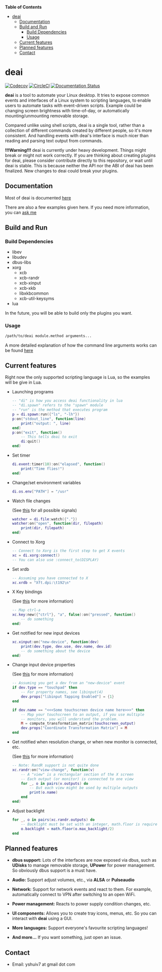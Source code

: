 <!-- markdown-toc start - Don't edit this section. Run M-x markdown-toc-refresh-toc -->
**Table of Contents**

- [deai](#deai)
    - [Documentation](#documentation)
    - [Build and Run](#build-and-run)
        - [Build Dependencies](#build-dependencies)
        - [Usage](#usage)
    - [Current features](#current-features)
    - [Planned features](#planned-features)
    - [Contact](#contact)

<!-- markdown-toc end -->
# deai

[![Codecov](https://img.shields.io/codecov/c/github/yshui/deai.svg)](https://codecov.io/gh/yshui/deai) [![CircleCI](https://circleci.com/gh/yshui/deai.svg?style=shield&circle-token=75b416f5709a1179e1a817e7fb5568c5814d51ee)](https://circleci.com/gh/yshui/deai) [![Documentation Status](https://readthedocs.org/projects/deai/badge/?version=latest)](https://deai.readthedocs.io/en/latest/?badge=latest)

**deai** is a tool to automate your Linux desktop. It tries to expose common events and interfaces of a Linux system to scripting languages, to enable users to automate tasks with event-driven scripts. Example could be changing screen brightness with time-of-day, or automatically mounting/unmounting removable storage.

Compared unlike using shell scripts, deai is a single tool, rather than a collection of different commands created by different people, so it's more consistent. And handling events with deai's interface is much nicer than reading and parsing text output from commands.

**!!!Warning!!!** deai is currently under heavy development. Things might break or might not work correctly. If you are thinking about creating plugins for deai, please consider contribute directly to this repository, or wait until deai is stable. This is because neither the API nor the ABI of deai has been finalized. New changes to deai could break your plugins.

## Documentation

Most of deai is documented [here](https://deai.readthedocs.io/en/latest/)

There are also a few examples given here. If you need more information, you can [ask me](#contact)

## Build and Run

### Build Dependencies

* libev
* libudev
* dbus-libs
* xorg
    * xcb
    * xcb-randr
    * xcb-xinput
    * xcb-xkb
    * libxkbcommon
    * xcb-util-keysyms
* lua

In the future, you will be able to build only the plugins you want.

### Usage

```sh
/path/to/deai module.method arguments...
```

A more detailed explanation of how the command line arguments works can be found
[here](https://deai.readthedocs.io/en/latest/how_to_run.html)

## Current features

Right now the only supported scripting language is Lua, so the examples will be give in Lua.

* Launching programs

  ```lua
  -- "di" is how you access deai functionality in lua
  -- "di.spawn" refers to the "spawn" module
  -- "run" is the method that executes program
  p = di.spawn:run({"ls", "-lh"})
  p:on("stdout_line", function(line)
      print("output: ", line)
  end)
  p:on("exit", function()
      -- This tells deai to exit
      di:quit()
  end)
  ```

* Set timer

  ```lua
  di.event:timer(10):on("elapsed", function()
      print("Time flies!")
  end)
  ```

* Change/set environment variables

  ```lua
  di.os.env["PATH"] = "/usr"
  ```

* Watch file changes

  (See [this](https://deai.readthedocs.io/en/latest/generated/deai.plugin.file%3AWatch.html#signals) for all possible signals)
  ```lua
  watcher = di.file:watch({"."})
  watcher:on("open", function(dir, filepath)
      print(dir, filepath)
  end)
  ```

* Connect to Xorg

  ```lua
  -- Connect to Xorg is the first step to get X events
  xc = di.xorg:connect()
  -- You can also use :connect_to(DISPLAY)
  ```

* Set xrdb

  ```lua
  -- Assuming you have connected to X
  xc.xrdb = "Xft.dpi:\t192\n"
  ```

* X Key bindings

  (See [this](https://deai.readthedocs.io/en/latest/generated/deai.plugin.xorg%3AKey.html) for more information)

  ```lua
  -- Map ctrl-a
  xc.key:new({"ctrl"}, "a", false):on("pressed", function()
      -- do something
  end)
  ```

* Get notified for new input devices

  ```lua
  xc.xinput:on("new-device", function(dev)
      print(dev.type, dev.use, dev.name, dev.id)
      -- do something about the device
  end)
  ```

* Change input device properties

  (See [this](https://deai.readthedocs.io/en/latest/generated/deai.plugin.xorg.xi%3ADevice.html#module-deai.plugin.xorg.xi.Device) for more information)

  ```lua
  -- Assuming you get a dev from an "new-device" event
  if dev.type == "touchpad" then
      -- For property names, see libinput(4)
      dev.props["libinput Tapping Enabled"] = {1}
  end

  if dev.name == "<<<Some touchscreen device name here>>>" then
      -- Map your touchscreen to an output, if you use multiple
      -- monitors, you will understand the problem.
      M = compute_transformation_matrix(touchscreen_output)
      dev.props["Coordinate Transformation Matrix"] = M
  end
  ```

* Get notified when resolution change, or when new monitor is connected, etc.

  (See [this](https://deai.readthedocs.io/en/latest/generated/deai.plugin.xorg%3ARandrExt.html) for more information)

  ```lua
  -- Note: RandR support is not quite done
  xc.randr:on("view-change", function(v)
      -- A "view" is a rectangular section of the X screen
      -- Each output (or monitor) is connected to one view
      for _, o in pairs(v.outputs) do
          -- But each view might be used by multiple outputs
          print(o.name)
      end
  end)
  ```

* Adjust backlight

  ```lua
  for _, o in pairs(xc.randr.outputs) do
      -- Backlight must be set with an integer, math.floor is required here
      o.backlight = math.floor(o.max_backlight/2)
  end
  ```

## Planned features

* **dbus support:** Lots of the interfaces are now exposed via dbus, such as **UDisks** to manage removable storage, **UPower** for power management. So obviously dbus support is a must have.

* **Audio:** Support adjust volumes, etc., via **ALSA** or **Pulseaudio**

* **Network:** Support for network events and react to them. For example, automatically connect to VPN after switching to an open WiFi.

* **Power management:** Reacts to power supply condition changes, etc.

* **UI components:** Allows you to create tray icons, menus, etc. So you can interact with **deai** using a GUI.

* **More languages:** Support everyone's favourite scripting languages!

* **And more...** If you want something, just open an issue.

## Contact

* Email: yshuiv7 at gmail dot com


